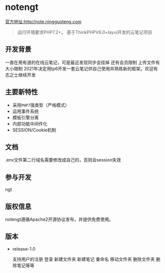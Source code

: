 notengt
===============
 [官方地址:http//note.ningguoteng.com](http://note.ningguoteng.com)


> 运行环境要求PHP7.2+。
基于ThinkPHPV6.0+layui开发的云笔记项目



## 开发背景
一直在用有道的在线云笔记，可是最近发现同步会挂掉  还有会员限制 上传文件有大小限制
2021年决定用tp6开发一套云笔记供自己使用并熟练新的框架。欢迎有志之士继续开发



## 主要新特性

* 采用`PHP7`强类型（严格模式）
* 运用事件系统
* 模板引擎分离
* 内部功能中间件化
* SESSION/Cookie机制


## 文档
.env文件第二行域名需要修改成自己的，否则会session失效



## 参与开发

  ngt

## 版权信息

notengt遵循Apache2开源协议发布，并提供免费使用。


## 版本

* release-1.0

  支持用户的注册 登录 新建文件夹 新建笔记 重命名 移动文件夹 删除文件夹  删除笔记等等



